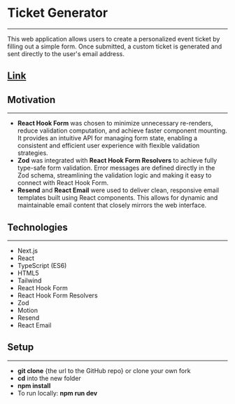 # Ticket Generator
***
This web application allows users to create a personalized event ticket by filling out a simple form. Once submitted, a custom ticket is generated and sent directly to the user's email address.
## [Link](https://ticket-generator-liard.vercel.app/)

## Motivation
***
* **React Hook Form** was chosen to minimize unnecessary re-renders, reduce validation computation, and achieve faster component mounting. It provides an intuitive API for managing form state, enabling a consistent and efficient user experience with flexible validation strategies.
* **Zod** was integrated with **React Hook Form Resolvers** to achieve fully type-safe form validation. Error messages are defined directly in the Zod schema, streamlining the validation logic and making it easy to connect with React Hook Form.
* **Resend** and **React Email** were used to deliver clean, responsive email templates built using React components. This allows for dynamic and maintainable email content that closely mirrors the web interface.

## Technologies
***
* Next.js
* React
* TypeScript (ES6)
* HTML5
* Tailwind
* React Hook Form
* React Hook Form Resolvers
* Zod
* Motion
* Resend
* React Email

## Setup
***
* **git clone** {the url to the GitHub repo} or clone your own fork
* **cd** into the new folder
* **npm install**
* To run locally: **npm run dev**